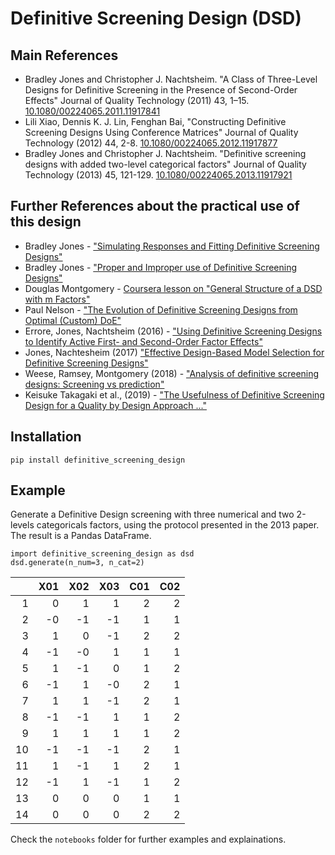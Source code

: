 # Definitive Screening Design (DSD)

## Main References

- Bradley Jones and Christopher J. Nachtsheim. "A Class of Three-Level Designs for Definitive Screening in the Presence of Second-Order Effects" Journal of Quality Technology (2011) 43, 1–15. [10.1080/00224065.2011.11917841](https://doi.org/10.1080/00224065.2011.11917841)
- Lili Xiao, Dennis K. J. Lin, Fenghan Bai, "Constructing Definitive Screening Designs Using Conference Matrices" Journal of Quality Technology (2012) 44, 2-8. [10.1080/00224065.2012.11917877](https://doi.org/10.1080/00224065.2012.11917877)
- Bradley Jones and Christopher J. Nachtsheim. "Definitive screening designs with added two-level categorical factors" Journal of Quality Technology (2013) 45, 121-129. [10.1080/00224065.2013.11917921](https://doi.org/10.1080/00224065.2013.11917921)

## Further References about the practical use of this design
- Bradley Jones - ["Simulating Responses and Fitting Definitive Screening Designs"](https://community.jmp.com/t5/Discovery-Summit-2017/Simulating-Responses-and-Fitting-Definitive-Screening-Designs/ta-p/44056)
- Bradley Jones - ["Proper and Improper use of Definitive Screening Designs"](https://community.jmp.com/t5/JMP-Blog/Proper-and-improper-use-of-Definitive-Screening-Designs-DSDs/ba-p/30703?trMode=source)
- Douglas Montgomery - [Coursera lesson on "General Structure of a DSD with m Factors"](https://www.coursera.org/lecture/response-surfaces-mixtures-model-building/general-structure-of-a-definitive-screening-design-with-m-factors-N1Ebc)
- Paul Nelson - ["The Evolution of Definitive Screening Designs from Optimal (Custom) DoE"](https://www.prismtc.co.uk/resources/blogs-and-articles/article-the-evolution-of-definitive-screening-designs-from-optimal-custom-design-of-experiments)
- Errore, Jones, Nachtsheim (2016) - ["Using Definitive Screening Designs to Identify Active First- and Second-Order Factor Effects"](https://www.tandfonline.com/doi/full/10.1080/00224065.2017.11917993)
- Jones, Nachtesheim (2017) ["Effective Design-Based Model Selection for Definitive Screening Designs"](https://www.tandfonline.com/doi/full/10.1080/00401706.2016.1234979)
- Weese, Ramsey, Montgomery (2018) - ["Analysis of definitive screening designs: Screening vs prediction"](https://onlinelibrary.wiley.com/doi/10.1002/asmb.2297)
- Keisuke Takagaki et al., (2019) - ["The Usefulness of Definitive Screening Design for a Quality by Design Approach ..."](https://www.jstage.jst.go.jp/article/cpb/67/10/67_c19-00553/_article/-char/ja/)

## Installation
```
pip install definitive_screening_design
```

## Example
Generate a Definitive Design screening with three numerical and two 2-levels categoricals factors,
using the protocol presented in the 2013 paper.
The result is a Pandas DataFrame.

```
import definitive_screening_design as dsd
dsd.generate(n_num=3, n_cat=2)
```
|    |   X01 |   X02 |   X03 |   C01 |   C02 |
|---:|------:|------:|------:|------:|------:|
|  1 |     0 |     1 |     1 |     2 |     2 |
|  2 |    -0 |    -1 |    -1 |     1 |     1 |
|  3 |     1 |     0 |    -1 |     2 |     2 |
|  4 |    -1 |    -0 |     1 |     1 |     1 |
|  5 |     1 |    -1 |     0 |     1 |     2 |
|  6 |    -1 |     1 |    -0 |     2 |     1 |
|  7 |     1 |     1 |    -1 |     2 |     1 |
|  8 |    -1 |    -1 |     1 |     1 |     2 |
|  9 |     1 |     1 |     1 |     1 |     2 |
| 10 |    -1 |    -1 |    -1 |     2 |     1 |
| 11 |     1 |    -1 |     1 |     2 |     1 |
| 12 |    -1 |     1 |    -1 |     1 |     2 |
| 13 |     0 |     0 |     0 |     1 |     1 |
| 14 |     0 |     0 |     0 |     2 |     2 |

Check the `notebooks` folder for further examples and explainations.
